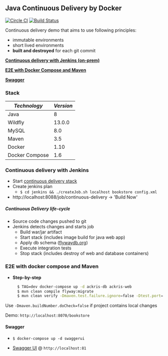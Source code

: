## Java Continuous Delivery by Docker

[![Circle CI](https://circleci.com/gh/tecris/continuous-delivery.svg?style=svg)](https://circleci.com/gh/tecris/continuous-delivery)
[![Build Status](https://travis-ci.org/tecris/continuous-delivery.svg?branch=master)](https://travis-ci.org/tecris/continuous-delivery)

Continuous delivery demo that aims to use following principles:
 - immutable environments
 - short lived environments
 - **built and destroyed** for each git commit


[**Continuous delivery with Jenkins (on-prem)**](#continuous-delivery-with-jenkins)

[**E2E with Docker Compose and Maven**](#e2e-with-docker-compose-and-maven)

[**Swagger**](#swagger)


### Stack
| *Technology* | *Version* |
| ------------- | ------------- |
| Java | 8 |
| Wildfly | 13.0.0 |
| MySQL | 8.0 |
| Maven | 3.5 |
| Docker | 1.10 |
| Docker Compose | 1.6 |

### Continuous delivery with Jenkins
 - Start [continuous delivery stack](https://github.com/tecris/infrastructure-as-code)
 - Create jenkins plan
   - `$ cd jenkins && ./createJob.sh localhost bookstore config.xml`
 - http://localhost:8088/job/continuous-delivery -> 'Build Now'

##### Continuous Delivery life-cycle
 - Source code changes pushed to git
 - Jenkins detects changes and starts job
   - Build war/jar artifact
   - Start stack (includes image build for java web app)
   - Apply db schema ([flywaydb.org](flywaydb.org))
   - Execute integration tests
   - Stop stack (includes destroy of web and database containers)


### E2E with docker compose and Maven
  * **Step-by-step**

    ```sh
      $ TAG=dev docker-compose up -d ackris-db ackris-web                     # start web and database containers
      $ mvn clean compile flyway:migrate                                      # deploy database schema
      $ mvn clean verify -Dmaven.test.failure.ignore=false -Dtest.port=8070   # run integration tests
    ```

Use `-Dmaven.buildNumber.doCheck=false` if project contains local changes

Demo: `http://localhost:8070/bookstore`

#### Swagger

   * `$ docker-compose up -d swaggerui`

   * [Swagger UI](https://github.com/swagger-api/swagger-ui) @ `http://localhost:81`



[1]:https://github.com/fabric8io/docker-maven-plugin
[2]:http://flywaydb.org
[3]:https://github.com/tecris/docker/blob/v3.6/nexus/README.md
[4]:https://github.com/tecris/docker/blob/v3.6/nexus/settings.xml
